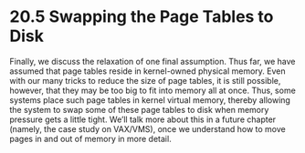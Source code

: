# 20.5 Swapping the Page Tables to Disk  

Finally, we discuss the relaxation of one final assumption. Thus far, we have assumed that page tables reside in kernel-owned physical memory. Even with our many tricks to reduce the size of page tables, it is still possible, however, that they may be too big to fit into memory all at once. Thus, some systems place such page tables in kernel virtual memory, thereby allowing the system to swap some of these page tables to disk when memory pressure gets a little tight. We’ll talk more about this in a future chapter (namely, the case study on VAX/VMS), once we understand how to move pages in and out of memory in more detail.  

